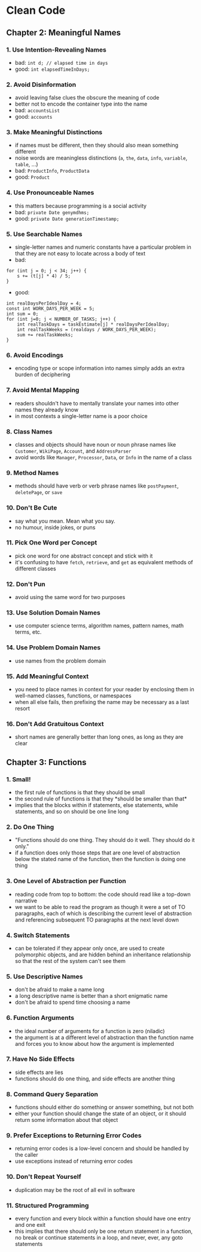 # Clean Code
## Chapter 2: Meaningful Names
### 1. Use Intention-Revealing Names
- bad: ```int d; // elapsed time in days```
- good: ```int elapsedTimeInDays;```
  
### 2. Avoid Disinformation
- avoid leaving false clues the obscure the meaning of code
- better not to encode the container type into the name
- bad: ```accountsList```
- good: ```accounts```

### 3. Make Meaningful Distinctions
- if names must be different, then they should also mean something different
- noise words are meaningless distinctions (```a```, ```the```, ```data```, ```info```, ```variable```, ```table```, ...)
- bad: ```ProductInfo```, ```ProductData```
- good: ```Product```

### 4. Use Pronounceable Names
- this matters because programming is a social activity
- bad: ```private Date genymdhms;```
- good: ```private Date generationTimestamp;```

### 5. Use Searchable Names
- single-letter names and numeric constants have a particular problem in that they are not easy to locate across a body of text
- bad:
```
for (int j = 0; j < 34; j++) {
    s += (t[j] * 4) / 5;
}
```
- good:
```
int realDaysPerIdealDay = 4;
const int WORK_DAYS_PER_WEEK = 5;
int sum = 0;
for (int j=0; j < NUMBER_OF_TASKS; j++) {
    int realTaskDays = taskEstimate[j] * realDaysPerIdealDay;
    int realTaskWeeks = (realdays / WORK_DAYS_PER_WEEK);
    sum += realTaskWeeks;
}
```

### 6. Avoid Encodings
- encoding type or scope information into names simply adds an extra burden of deciphering

### 7. Avoid Mental Mapping
- readers shouldn't have to mentally translate your names into other names they already know
- in most contexts a single-letter name is a poor choice

### 8. Class Names
- classes and objects should have noun or noun phrase names like ```Customer```, ```WikiPage```, ```Account```, and ```AddressParser```
- avoid words like ```Manager```, ```Processor```, ```Data```, or ```Info``` in the name of a class

### 9. Method Names
- methods should have verb or verb phrase names like ```postPayment```, ```deletePage```, or ```save```

### 10. Don't Be Cute
- say what you mean. Mean what you say.
- no humour, inside jokes, or puns

### 11. Pick One Word per Concept
- pick one word for one abstract concept and stick with it
- it's confusing to have ```fetch```, ```retrieve```, and ```get``` as equivalent methods of different classes

### 12. Don't Pun
- avoid using the same word for two purposes

### 13. Use Solution Domain Names
- use computer science terms, algorithm names, pattern names, math terms, etc.

### 14. Use Problem Domain Names
- use names from the problem domain

### 15. Add Meaningful Context
- you need to place names in context for your reader by enclosing them in well-named classes, functions, or namespaces
- when all else fails, then prefixing the name may be necessary as a last resort

### 16. Don't Add Gratuitous Context
- short names are generally better than long ones, as long as they are clear


## Chapter 3: Functions
### 1. Small!
- the first rule of functions is that they should be small
- the second rule of functions is that they \*should be smaller than that*
- implies that the blocks within if statements, else statements, while statements, and so on should be one line long

### 2. Do One Thing
- "Functions should do one thing. They should do it well. They should do it only."
- if a function does only those steps that are one level of abstraction below the stated name of the function, then the function is doing one thing

### 3. One Level of Abstraction per Function
- reading code from top to bottom: the code should read like a top-down narrative
- we want to be able to read the program as though it were a set of TO paragraphs, each of which is describing the current level of abstraction and referencing subsequent TO paragraphs at the next level down

### 4. Switch Statements
- can be tolerated if they appear only once, are used to create polymorphic objects, and are hidden behind an inheritance relationship so that the rest of the system can't see them

### 5. Use Descriptive Names
- don't be afraid to make a name long
- a long descriptive name is better than a short enigmatic name
- don't be afraid to spend time choosing a name

### 6. Function Arguments
- the ideal number of arguments for a function is zero (niladic)
- the argument is at a different level of abstraction than the function name and forces you to know about how the argument is implemented

### 7. Have No Side Effects
- side effects are lies
- functions should do one thing, and side effects are another thing

### 8. Command Query Separation
- functions should either do something or answer something, but not both
- either your function should change the state of an object, or it should return some information about that object

### 9. Prefer Exceptions to Returning Error Codes
- returning error codes is a low-level concern and should be handled by the caller
- use exceptions instead of returning error codes

### 10. Don't Repeat Yourself
- duplication may be the root of all evil in software

### 11. Structured Programming
- every function and every block within a function should have one entry and one exit
- this implies that there should only be one return statement in a function, no break or continue statements in a loop, and never, ever, any goto statements